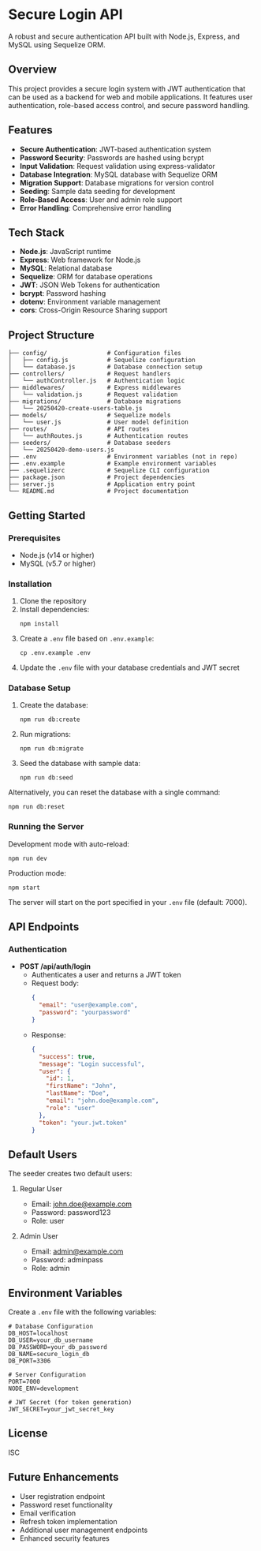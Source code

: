 # Secure Login API

A robust and secure authentication API built with Node.js, Express, and MySQL using Sequelize ORM.

## Overview

This project provides a secure login system with JWT authentication that can be used as a backend for web and mobile applications. It features user authentication, role-based access control, and secure password handling.

## Features

- **Secure Authentication**: JWT-based authentication system
- **Password Security**: Passwords are hashed using bcrypt
- **Input Validation**: Request validation using express-validator
- **Database Integration**: MySQL database with Sequelize ORM
- **Migration Support**: Database migrations for version control
- **Seeding**: Sample data seeding for development
- **Role-Based Access**: User and admin role support
- **Error Handling**: Comprehensive error handling

## Tech Stack

- **Node.js**: JavaScript runtime
- **Express**: Web framework for Node.js
- **MySQL**: Relational database
- **Sequelize**: ORM for database operations
- **JWT**: JSON Web Tokens for authentication
- **bcrypt**: Password hashing
- **dotenv**: Environment variable management
- **cors**: Cross-Origin Resource Sharing support

## Project Structure

```
├── config/                 # Configuration files
│   ├── config.js           # Sequelize configuration
│   └── database.js         # Database connection setup
├── controllers/            # Request handlers
│   └── authController.js   # Authentication logic
├── middlewares/            # Express middlewares
│   └── validation.js       # Request validation
├── migrations/             # Database migrations
│   └── 20250420-create-users-table.js
├── models/                 # Sequelize models
│   └── user.js             # User model definition
├── routes/                 # API routes
│   └── authRoutes.js       # Authentication routes
├── seeders/                # Database seeders
│   └── 20250420-demo-users.js
├── .env                    # Environment variables (not in repo)
├── .env.example            # Example environment variables
├── .sequelizerc            # Sequelize CLI configuration
├── package.json            # Project dependencies
├── server.js               # Application entry point
└── README.md               # Project documentation
```

## Getting Started

### Prerequisites

- Node.js (v14 or higher)
- MySQL (v5.7 or higher)

### Installation

1. Clone the repository
2. Install dependencies:
   ```
   npm install
   ```
3. Create a `.env` file based on `.env.example`:
   ```
   cp .env.example .env
   ```
4. Update the `.env` file with your database credentials and JWT secret

### Database Setup

1. Create the database:
   ```
   npm run db:create
   ```
2. Run migrations:
   ```
   npm run db:migrate
   ```
3. Seed the database with sample data:
   ```
   npm run db:seed
   ```

Alternatively, you can reset the database with a single command:
```
npm run db:reset
```

### Running the Server

Development mode with auto-reload:
```
npm run dev
```

Production mode:
```
npm start
```

The server will start on the port specified in your `.env` file (default: 7000).

## API Endpoints

### Authentication

- **POST /api/auth/login**
  - Authenticates a user and returns a JWT token
  - Request body:
    ```json
    {
      "email": "user@example.com",
      "password": "yourpassword"
    }
    ```
  - Response:
    ```json
    {
      "success": true,
      "message": "Login successful",
      "user": {
        "id": 1,
        "firstName": "John",
        "lastName": "Doe",
        "email": "john.doe@example.com",
        "role": "user"
      },
      "token": "your.jwt.token"
    }
    ```

## Default Users

The seeder creates two default users:

1. Regular User
   - Email: john.doe@example.com
   - Password: password123
   - Role: user

2. Admin User
   - Email: admin@example.com
   - Password: adminpass
   - Role: admin

## Environment Variables

Create a `.env` file with the following variables:

```
# Database Configuration
DB_HOST=localhost
DB_USER=your_db_username
DB_PASSWORD=your_db_password
DB_NAME=secure_login_db
DB_PORT=3306

# Server Configuration
PORT=7000
NODE_ENV=development

# JWT Secret (for token generation)
JWT_SECRET=your_jwt_secret_key
```

## License

ISC

## Future Enhancements

- User registration endpoint
- Password reset functionality
- Email verification
- Refresh token implementation
- Additional user management endpoints
- Enhanced security features
